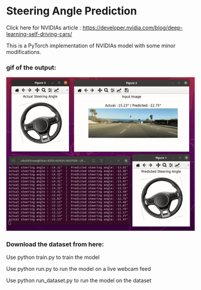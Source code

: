 # Steering Angle Prediction

Click here for NVIDIAs article : https://developer.nvidia.com/blog/deep-learning-self-driving-cars/

This is a PyTorch implementation of NVIDIAs model with some minor modifications. 


### gif of the output:
![](https://github.com/Rakshith-Ram/Steering_Angle_Prediction/blob/main/demo_on_dataset.gif)

### Download the dataset from here:



Use python train.py to train the model

Use python run.py to run the model on a live webcam feed

Use python run_dataset.py to run the model on the dataset
